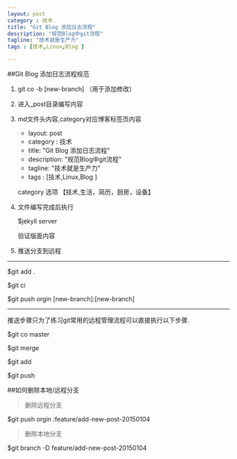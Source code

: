 ```yaml
---
layout: post
category : 技术
title: "Git Blog 添加日志流程"
description: "规范Blog中git流程"
tagline: "技术就是生产力"
tags : [技术,Linux,Blog ]

---
```



##Git Blog 添加日志流程规范

1. git co -b [new-branch] （用于添加修改）

2. 进入_post目录编写内容

3. md文件头内容,category对应博客标签页内容

	- layout: post
	- category : 技术
	- title: "Git Blog 添加日志流程"
	- description: "规范Blog中git流程"
	- tagline: "技术就是生产力"
	- tags : [技术,Linux,Blog ]

	category 选项 【技术,生活，简历，厨房，设备】


4. 文件编写完成后执行

   $jekyll server

   验证版面内容

5. 推送分支到远程


-----------------------------------

$git add .

$git ci

$git push orgin [new-branch]:[new-branch]

------------------------------------------

推送步骤只为了练习git常用的远程管理流程可以直接执行以下步骤.

$git co master

$git merge <new-brach>

$git add <filename>

$git push 



##如何删除本地/远程分支

>删除远程分支

$git push orgin :feature/add-new-post-20150104


>删除本地分支

$git branch -D feature/add-new-post-20150104



